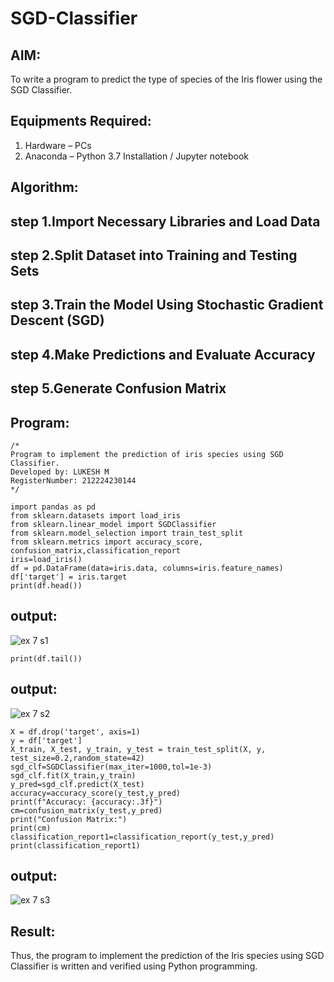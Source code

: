 # SGD-Classifier
## AIM:
To write a program to predict the type of species of the Iris flower using the SGD Classifier.

## Equipments Required:
1. Hardware – PCs
2. Anaconda – Python 3.7 Installation / Jupyter notebook

## Algorithm:
## step 1.Import Necessary Libraries and Load Data
## step 2.Split Dataset into Training and Testing Sets
## step 3.Train the Model Using Stochastic Gradient Descent (SGD)
## step 4.Make Predictions and Evaluate Accuracy
## step 5.Generate Confusion Matrix
## Program:
```
/*
Program to implement the prediction of iris species using SGD Classifier.
Developed by: LUKESH M
RegisterNumber: 212224230144
*/
```
```
import pandas as pd
from sklearn.datasets import load_iris
from sklearn.linear_model import SGDClassifier
from sklearn.model_selection import train_test_split
from sklearn.metrics import accuracy_score, confusion_matrix,classification_report
iris=load_iris()
df = pd.DataFrame(data=iris.data, columns=iris.feature_names)
df['target'] = iris.target
print(df.head())
```
## output:
 ![ex 7 s1](https://github.com/user-attachments/assets/e00ec265-ad67-4be0-abc6-b8c41db16765)
```
print(df.tail())
```
## output:
![ex 7 s2](https://github.com/user-attachments/assets/ddee35b9-516f-45e7-96c2-64392a947b81)

```
X = df.drop('target', axis=1)
y = df['target']
X_train, X_test, y_train, y_test = train_test_split(X, y, test_size=0.2,random_state=42)
sgd_clf=SGDClassifier(max_iter=1000,tol=1e-3)
sgd_clf.fit(X_train,y_train)
y_pred=sgd_clf.predict(X_test)
accuracy=accuracy_score(y_test,y_pred)
print(f"Accuracy: {accuracy:.3f}")
cm=confusion_matrix(y_test,y_pred)
print("Confusion Matrix:")
print(cm)
classification_report1=classification_report(y_test,y_pred)
print(classification_report1)
```
## output:
![ex 7 s3](https://github.com/user-attachments/assets/f435c941-ce22-458e-b517-a338d2bb776b)



## Result:
Thus, the program to implement the prediction of the Iris species using SGD Classifier is written and verified using Python programming.
